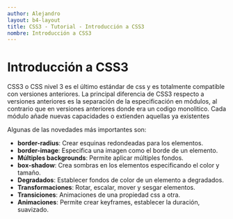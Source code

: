 ```yaml
---
author: Alejandro
layout: b4-layout
title: CSS3 - Tutorial - Introducción a CSS3
nombre: Introducción a CSS3
---
```


# Introducción a CSS3

CSS3 o CSS nivel 3 es el último estándar de css y es totalmente compatible con versiones anteriores. La principal diferencia de CSS3 respecto a versiones anteriores es la separación de la especificación en módulos, al contrario que en versiones anteriores donde era un codigo monolitico. Cada módulo añade nuevas capacidades o extienden aquellas ya existentes

Algunas de las novedades más importantes son:

- **border-radius**: Crear esquinas redondeadas para los elementos.
- **border-image**: Especifica una imagen como el borde de un elemento.
- **Múltiples backgrounds**: Permite aplicar múltiples fondos.
- **box-shadow**: Crea sombras en los elementos especificando el color y tamaño.
- **Degradados**: Establecer fondos de color de un elemento a degradados.
- **Transformaciones**: Rotar, escalar, mover y sesgar elementos.
- **Transiciones**: Animaciones de una propiedad css a otra.
- **Animaciones**: Permite crear keyframes, establecer la duración, suavizado.
